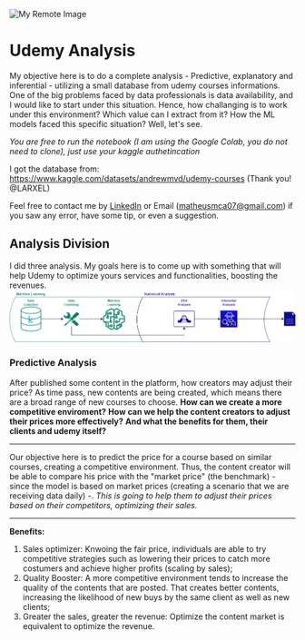 ![My Remote Image](https://logodownload.org/wp-content/uploads/2019/07/udemy-logo.png)


# Udemy Analysis

My objective here is to do a complete analysis - Predictive, explanatory and inferential - utilizing a small database from udemy courses informations. One of the big problems faced by data professionals is data availability, and I would like to start under this situation. Hence, how challanging is to work under this environment? Which value can I extract from it? How the ML models faced this specific situation? Well, let's see.

*You are free to run the notebook (I am using the Google Colab, you do not need to clone), just use your kaggle authetincation*

I got the database from: https://www.kaggle.com/datasets/andrewmvd/udemy-courses (Thank you! @LARXEL)

Feel free to contact me by [LinkedIn](https://www.linkedin.com/in/m-mca/) or Email (matheusmca07@gmail.com) if you saw any error, have some tip, or even a suggestion. 

## Analysis Division
I did three analysis. My goals here is to come up with something that will help Udemy to optimize yours services and functionalities, boosting the revenues.
![My Image](dg_1.png)
### Predictive Analysis

After published some content in the platform, how creators may adjust their price? As time pass, new contents are being created, which means there are a broad range of new courses to choose. **How can we create a more competitive enviroment?** **How can we help the content creators to adjust their prices more effectively?** **And what the benefits for them, their clients and udemy itself?**

---
Our objective here is to predict the price for a course based on similar courses, creating a competitive environment. Thus, the content creator will be able to compare his price with the "market price" (the benchmark) - since the model is based on market prices (creating a scenario that we are receiving data daily) -. *This is going to help them to adjust their prices based on their competitors, optimizing their sales.*

---
**Benefits:**
1. Sales optimizer: Knwoing the fair price, individuals are able to try competitive strategies such as lowering their prices to catch more costumers and achieve higher profits (scaling by sales);
2. Quality Booster: A more competitive environment tends to increase the quality of the contents that are posted. That creates better contents, increasing the likelihood of new buys by the same client as well as new clients;
3. Greater the sales, greater the revenue: Optimize the content market is equivalent to optimize the revenue.
